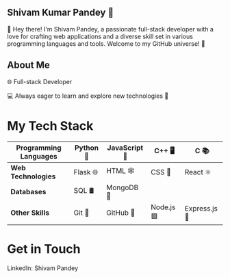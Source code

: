 ## Shivam Kumar Pandey 🚀
👋 Hey there! I'm Shivam Pandey, a passionate full-stack developer with a love for crafting web applications and a diverse skill set in various programming languages and tools. Welcome to my GitHub universe! 🌌

## About Me
 🌐 Full-stack Developer
 
 💻 Always eager to learn and explore new technologies 🧠

# My Tech Stack
|**Programming Languages**	|Python 🐍	|JavaScript 🚀	|C++ 🖥️	|C 📚|
|---------------------------|-----------|---------------|-------|-------|
|**Web Technologies**       |	Flask 🌐	|HTML 🕸️	      |CSS 🎨 |React ⚛️|
|**Databases**              |	SQL 🛢️	  |MongoDB 🍃		|
|**Other Skills**           |	Git 🔄	  |GitHub 🐙	    |Node.js 🟩|  Express.js 🚂|



# Get in Touch
LinkedIn: Shivam Pandey
